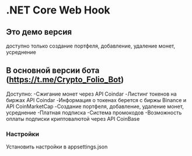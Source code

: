
# .NET Core Web Hook 
## Это демо версия
доступно только создание портфеля, добавление, удаление монет, усреднение


## В основной версии бота (https://t.me/Crypto_Folio_Bot) 

Доступно:
-Сжигание монет через API Coindar
-Листинг токенов на биржах API Coindar
-Информация о токенах берется с биржы Binance и  API CoinMarketCap
-Создание портфеля, добавление, удаление монет, усреднение
-Платная подписка
-Система промокодов
-Возможность оплаты подписки криптовалютой через API CoinBase

### Настройки 
Установить настройки в appsettings.json
